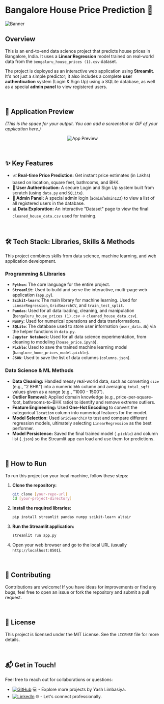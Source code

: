 <a id="readme-top"></a>

# Bangalore House Price Prediction 🏡

![Banner](https://github.com/user-attachments/assets/7e3be8b8-4d6c-45de-9962-5ba5865e2ebc)

## Overview

This is an end-to-end data science project that predicts house prices in Bangalore, India. It uses a **Linear Regression** model trained on real-world data from the `bengaluru_house_prices (1).csv` dataset.

The project is deployed as an interactive web application using **Streamlit**. It's not just a simple predictor; it also includes a complete **user authentication** system (Login & Sign Up) using a SQLite database, as well as a special **admin panel** to view registered users.

<br>

## 🚀 Application Preview

*(This is the space for your output. You can add a screenshot or GIF of your application here.)*

<p align="center">
  <img src="https" alt="App Preview">
</p>

<br>

## ✨ Key Features

* **📈 Real-time Price Prediction:** Get instant price estimates (in Lakhs) based on location, square feet, bathrooms, and BHK.
* **👤 User Authentication:** A secure Login and Sign Up system built from scratch (using `data.py` and `SQLite`).
* **🔑 Admin Panel:** A special admin login (`admin`/`admin123`) to view a list of all registered users in the database.
* **📊 Data Exploration:** An interactive "Dataset" page to view the final `cleaned_house_data.csv` used for training.

<br>

## 🛠️ Tech Stack: Libraries, Skills & Methods

This project combines skills from data science, machine learning, and web application development.

### Programming & Libraries

* **`Python`**: The core language for the entire project.
* **`Streamlit`**: Used to build and serve the interactive, multi-page web application (`app.py`).
* **`Scikit-learn`**: The main library for machine learning. Used for `LinearRegression`, `GridSearchCV`, and `train_test_split`.
* **`Pandas`**: Used for all data loading, cleaning, and manipulation (`bengaluru_house_prices (1).csv` -> `cleaned_house_data.csv`).
* **`NumPy`**: Used for numerical operations and data transformations.
* **`SQLite`**: The database used to store user information (`user_data.db`) via the helper functions in `data.py`.
* **`Jupyter Notebook`**: Used for all data science experimentation, from cleaning to modeling (`house_price.ipynb`).
* **`Pickle`**: Used to save the trained machine learning model (`banglore_home_prices_model.pickle`).
* **`JSON`**: Used to save the list of data columns (`columns.json`).

### Data Science & ML Methods

* **Data Cleaning:** Handled messy real-world data, such as converting `size` (e.g., "2 BHK") into a numeric `bhk` column and averaging `total_sqft` values given as a range (e.g., "1000 - 1500").
* **Outlier Removal:** Applied domain knowledge (e.g., price-per-square-foot, bathrooms-to-BHK ratio) to identify and remove extreme outliers.
* **Feature Engineering:** Used **One-Hot Encoding** to convert the categorical `location` column into numerical features for the model.
* **Model Selection:** Used `GridSearchCV` to test and compare different regression models, ultimately selecting `LinearRegression` as the best performer.
* **Model Persistence:** Saved the final trained model (`.pickle`) and column list (`.json`) so the Streamlit app can load and use them for predictions.

<br>

## 🏁 How to Run

To run this project on your local machine, follow these steps:

1.  **Clone the repository:**
    ```bash
    git clone [your-repo-url]
    cd [your-project-directory]
    ```

2.  **Install the required libraries:**
    ```bash
    pip install streamlit pandas numpy scikit-learn altair
    ```

3.  **Run the Streamlit application:**
    ```bash
    streamlit run app.py
    ```

4.  Open your web browser and go to the local URL (usually `http://localhost:8501`).

<br>

## 🤝 Contributing

Contributions are welcome! If you have ideas for improvements or find any bugs, feel free to open an issue or fork the repository and submit a pull request.

<br>

## 📝 License

This project is licensed under the MIT License. See the `LICENSE` file for more details.

<br>

## 📬 Get in Touch!

Feel free to reach out for collaborations or questions:

* [![GitHub](https://img.shields.io/badge/Github-yashlimbasiya444-blue?logo=github)](https://github.com/yashlimbasiya444) 💻 - Explore more projects by Yash Limbasiya.
* [![LinkedIn](https://img.shields.io/badge/LinkedIn-Yash%20Limbasiya-blue?logo=linkedin)](https://www.linkedin.com/in/yash-limbasiya-177268359) 🌐 - Let's connect professionally.

